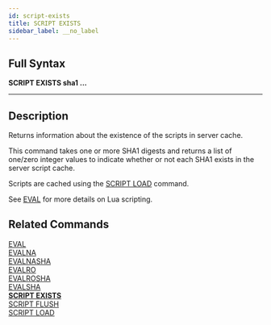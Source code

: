 ```yaml
---
id: script-exists
title: SCRIPT EXISTS
sidebar_label: __no_label
---
```


## Full Syntax

**SCRIPT EXISTS  sha1 ...**

---

## Description

Returns information about the existence of the scripts in server cache.

This command takes one or more SHA1 digests and returns a list of one/zero integer values to indicate whether or not each SHA1 exists in the server script cache.

Scripts are cached using the [SCRIPT LOAD](./../commands/script-load) command.

See [EVAL](./../commands/eval) for more details on Lua scripting.

## Related Commands

[EVAL](eval.html)<br>
[EVALNA](evalna.html)<br>
[EVALNASHA](evalnasha.html)<br>
[EVALRO](evalro.html)<br>
[EVALROSHA](evalrosha.html)<br>
[EVALSHA](evalsha.html)<br>
**[SCRIPT EXISTS](script-exists.html)**<br>
[SCRIPT FLUSH](script-flush.html)<br>
[SCRIPT LOAD](script-load.html)<br>